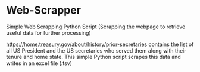 # Web-Scrapper
Simple Web Scrapping Python Script (Scrapping the webpage to retrieve useful data for further processing) 

https://home.treasury.gov/about/history/prior-secretaries contains the list of all US President and  the US secretaries who served them along with their tenure and home state.
This simple Python script scrapes this data and writes in an excel file (.tsv) 
